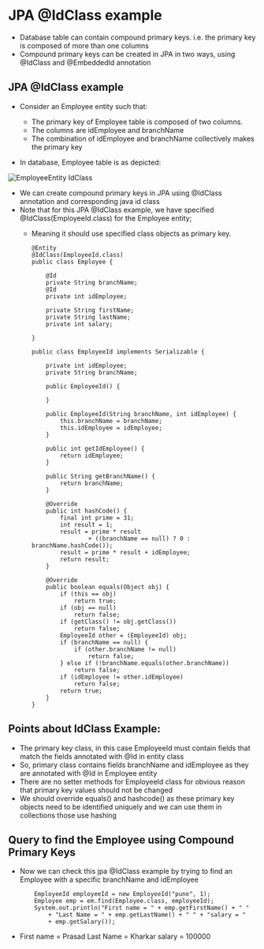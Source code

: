 #	JPA @IdClass example

-	Database table can contain compound primary keys. i.e. the primary key is composed of more than one columns
-	Compound primary keys can be created in JPA in two ways, using @IdClass and @EmbeddedId annotation


##	JPA @IdClass example

-	Consider an Employee entity such that:

	-	The primary key of Employee table is composed of two columns.
	-	The columns are idEmployee and branchName
	-	The combination of idEmployee and branchName collectively makes the primary key
	
-	In database, Employee table is as depicted:

![EmployeeEntity IdClass](http://www.thejavageek.com/wp-content/uploads/2014/05/EmployeeEntity.png)

-	We can create compound primary keys in JPA using @IdClass annotation and corresponding java id class
-	Note that for this JPA @IdClass example, we have specified @IdClass(EmployeeId.class) for the Employee entity; 
	-	Meaning it should use specified class objects as primary key.


			@Entity
			@IdClass(EmployeeId.class)
			public class Employee {
			 
				@Id
				private String branchName;
				@Id
				private int idEmployee;
			 
				private String firstName;
				private String lastName;
				private int salary;
			 
			}
			
			public class EmployeeId implements Serializable {
 
				private int idEmployee;
				private String branchName;
			 
				public EmployeeId() {
			 
				}
			 
				public EmployeeId(String branchName, int idEmployee) {
					this.branchName = branchName;
					this.idEmployee = idEmployee;
				}
			 
				public int getIdEmployee() {
					return idEmployee;
				}
			 
				public String getBranchName() {
					return branchName;
				}
			 
				@Override
				public int hashCode() {
					final int prime = 31;
					int result = 1;
					result = prime * result
							+ ((branchName == null) ? 0 : branchName.hashCode());
					result = prime * result + idEmployee;
					return result;
				}
			 
				@Override
				public boolean equals(Object obj) {
					if (this == obj)
						return true;
					if (obj == null)
						return false;
					if (getClass() != obj.getClass())
						return false;
					EmployeeId other = (EmployeeId) obj;
					if (branchName == null) {
						if (other.branchName != null)
							return false;
					} else if (!branchName.equals(other.branchName))
						return false;
					if (idEmployee != other.idEmployee)
						return false;
					return true;
				}				
			}
	

## Points about IdClass Example:

-	The primary key class, in this case EmployeeId must contain fields that match the fields annotated with @Id in entity class
-	So, primary class contains fields branchName and idEmployee as they are annotated with @Id  in Employee entity
-	There are no setter methods for EmployeeId class for obvious reason that primary key values should not be changed
-	We should override equals() and hashcode()  as these primary key objects need to be identified uniquely and we can use them in collections those use hashing


##	Query to find the Employee using Compound Primary Keys

-	Now we can check this jpa @IdClass example by trying to find an Employee with a specific branchName and idEmployee
		
			
			EmployeeId employeeId = new EmployeeId("pune", 1);
			Employee emp = em.find(Employee.class, employeeId);
			System.out.println("First name = " + emp.getFirstName() + " "
				+ "Last Name = " + emp.getLastName() + " " + "salary = "
				+ emp.getSalary());



-	First name = Prasad Last Name = Kharkar salary = 100000
























